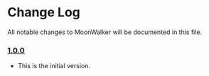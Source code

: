 # Change Log
All notable changes to MoonWalker will be documented in this file.

### [1.0.0](https://github.com/yhkaplan@gmail.com/MoonWalker/releases/tag/1.0.0)
<!-- Released on 2016-01-20. -->

* This is the initial version.

[xmartlabs]: https://xmartlabs.com
